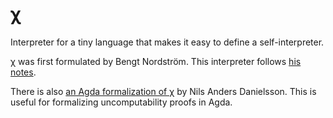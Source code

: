 # χ

Interpreter for a tiny language that makes it easy to define a self-interpreter.

χ was first  formulated by Bengt Nordström. This interpreter follows [his notes](http://www.cse.chalmers.se/edu/year/2018/course/DIT311_Models_of_computation/reading/The_language_chi.pdf).

There is also [an Agda formalization of χ][agda-formalization] by Nils Anders Danielsson. This is useful for formalizing uncomputability proofs in Agda.

[agda-formalization]: http://www.cse.chalmers.se/~nad/listings/chi/README.html
